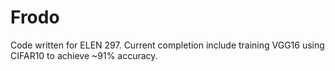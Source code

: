 # Frodo

Code written for ELEN 297.
Current completion include training VGG16 using CIFAR10 to achieve ~91% accuracy.
